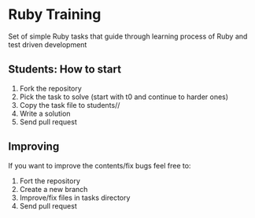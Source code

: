 # Ruby Training

Set of simple Ruby tasks that guide through learning process of Ruby and test
driven development

## Students: How to start

1. Fork the repository
1. Pick the task to solve (start with t0 and continue to harder ones)
1. Copy the task file to students/<your login>/
1. Write a solution
1. Send pull request

## Improving

If you want to improve the contents/fix bugs feel free to:

1. Fort the repository
1. Create a new branch
1. Improve/fix files in tasks directory
1. Send pull request

